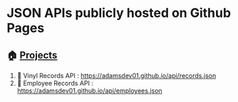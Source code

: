 # JSON APIs publicly hosted on Github Pages
## :house: <a href="https://adamsdev01.github.io/index">Projects</a>
1. :musical_note:	Vinyl Records API : https://adamsdev01.github.io/api/records.json
2. :bust_in_silhouette:		Employee Records API : https://adamsdev01.github.io/api/employees.json
